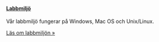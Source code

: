 #### [Labbmiljö](labbmiljo)

Vår labbmiljö fungerar på Windows, Mac OS och Unix/Linux.

[Läs om labbmiljön »](labbmiljo)

<!--
Installera labbmiljö för respektive kurs.

[python](kurser/python/labbmiljo)
[htmlphp](kurser/htmlphp/labbmiljo)
[javascript1](kurser/javascript1/labbmiljo)
[design](kurser/design/labbmiljo)
[linux](kurser/linux/labbmiljo)
[oopython](kurser/oopython/labbmiljo)
[webapp](kurser/webapp/labbmiljo)
[oophp](kurser/oophp/labbmiljo)
[webgl](kurser/webgl/labbmiljo)

-->

